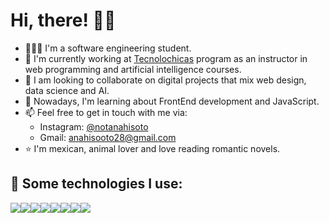 
# Hi, there! 🙌🏻

- 👩🏻‍💻 I'm a software engineering student.
- 📌 I'm currently working at [Tecnolochicas](https://tecnolochicas.mx/) program as an instructor in web programming and artificial intelligence courses.
- 👯 I am looking to collaborate on digital projects that mix web design, data science and AI.
- 🌱 Nowadays, I'm learning about FrontEnd development and JavaScript. 
- 📫 Feel free to get in touch with me via:
  * Instagram: [@notanahisoto](https://www.instagram.com/notanahisoto/)
  * Gmail: anahisooto28@gmail.com
- ⭐ I'm mexican, animal lover and love reading romantic novels.

## 🎯 Some technologies I use: 
<img src="https://img.shields.io/badge/HTML5-E34F26?style=for-the-badge&logo=html5&logoColor=white" /><img src="https://img.shields.io/badge/CSS3-1572B6?style=for-the-badge&logo=css3&logoColor=white" /><img src="https://img.shields.io/badge/JavaScript-323330?style=for-the-badge&logo=javascript&logoColor=F7DF1E" /><img src="https://img.shields.io/badge/GitHub-100000?style=for-the-badge&logo=github&logoColor=white" /><img src="https://img.shields.io/badge/Visual_Studio_Code-0078D4?style=for-the-badge&logo=visual%20studio%20code&logoColor=white" /><img src="https://img.shields.io/badge/Visual%20Studio-5C2D91.svg?style=for-the-badge&logo=visual-studio&logoColor=white" /><img src="https://img.shields.io/badge/c%23-%23239120.svg?style=for-the-badge&logo=c-sharp&logoColor=white" /><img src="https://img.shields.io/badge/java-%23ED8B00.svg?style=for-the-badge&logo=openjdk&logoColor=white" />
